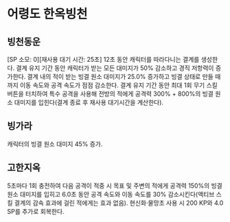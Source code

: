# 어령도 한옥빙천

## 빙천동운

[SP 소모: 0][재사용 대기 시간: 25초] 12초 동안 캐릭터를 따라다니는 결계를 생성한다. 결계 유지 기간 동안 캐릭터가 받는 모든 대미지가 50% 감소하고 경직 저항력이 증가한다. 결계 내의 적이 받는 빙결 원소 대미지가 25.0% 증가하고 빙결 상태로 만들 때까지 이동 속도와 공격 속도가 점점 감소한다. 결계 유지 기간 동안 최대 1회 무기 스킬 버튼을 터치하여 특수 공격을 사용해 전방의 적에게 공격력 300% + 800%의 빙결 원소 대미지를 입힌다(결계 종료 후 재사용 대기시간을 계산한다).

## 빙가라

캐릭터의 빙결 원소 대미지 45% 증가.

## 고한지옥

5초마다 1회 충전하여 다음 공격이 적중 시 목표 및 주변의 적에게 공격력 150%의 빙결 원소 대미지를 입히고 6.0초 동안 공격 속도와 이동 속도를 30% 감소시킨다(액티브 스킬 결계의 감속 효과에 걸린 적에게는 효과 없음). 현신화·물망초 사용 시 200 KP와 4.0 SP를 추가로 회복한다.
